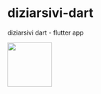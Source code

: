 # diziarsivi-dart

diziarsivi dart - flutter app

<img src="https://github-production-user-asset-6210df.s3.amazonaws.com/118114166/250966779-0fda8ae8-2c4d-4164-87ff-03c12df32839.png" width="100" height="100">



